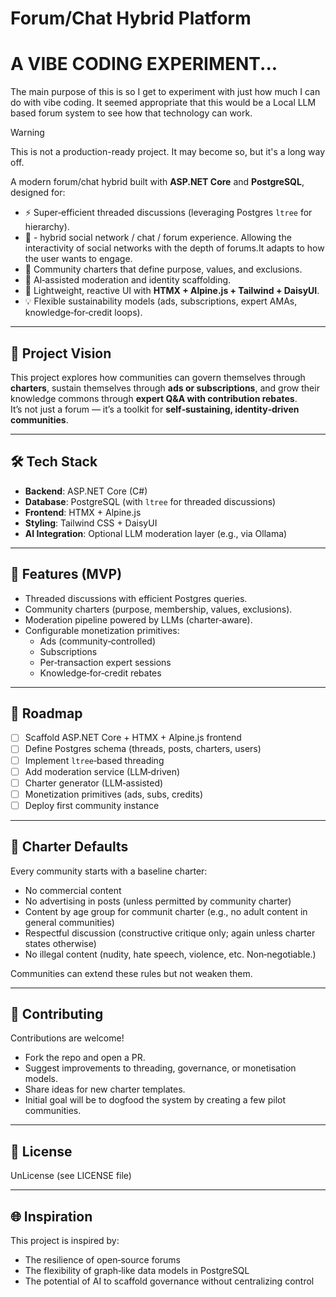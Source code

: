 # Forum/Chat Hybrid Platform

# A VIBE CODING EXPERIMENT...

The main purpose of this is so I get to experiment with just how much I can do with vibe coding. It seemed appropriate that this would be a Local LLM based forum system to see how that technology can work. 

> [!WARNING]
> This is not a production-ready project. It may become so, but it's a long way off.

A modern forum/chat hybrid built with **ASP.NET Core** and **PostgreSQL**, designed for:
- ⚡ Super‑efficient threaded discussions (leveraging Postgres `ltree` for hierarchy).
- 💬 - hybrid social network / chat / forum experience. Allowing the interactivity of social networks with the depth of forums.It adapts to how the user wants to engage.
- 🧩 Community charters that define purpose, values, and exclusions.
- 🤖 AI‑assisted moderation and identity scaffolding.
- 🎨 Lightweight, reactive UI with **HTMX + Alpine.js + Tailwind + DaisyUI**.
- 💡 Flexible sustainability models (ads, subscriptions, expert AMAs, knowledge‑for‑credit loops).

---

## 🚀 Project Vision
This project explores how communities can govern themselves through **charters**, sustain themselves through **ads or subscriptions**, and grow their knowledge commons through **expert Q&A with contribution rebates**.  
It’s not just a forum — it’s a toolkit for **self‑sustaining, identity‑driven communities**.

---

## 🛠️ Tech Stack
- **Backend**: ASP.NET Core (C#)
- **Database**: PostgreSQL (with `ltree` for threaded discussions)
- **Frontend**: HTMX + Alpine.js
- **Styling**: Tailwind CSS + DaisyUI
- **AI Integration**: Optional LLM moderation layer (e.g., via Ollama)

---

## 📂 Features (MVP)
- Threaded discussions with efficient Postgres queries.
- Community charters (purpose, membership, values, exclusions).
- Moderation pipeline powered by LLMs (charter‑aware).
- Configurable monetization primitives:
    - Ads (community‑controlled)
    - Subscriptions
    - Per‑transaction expert sessions
    - Knowledge‑for‑credit rebates

---

## 🧭 Roadmap
- [ ] Scaffold ASP.NET Core + HTMX + Alpine.js frontend
- [ ] Define Postgres schema (threads, posts, charters, users)
- [ ] Implement `ltree`‑based threading
- [ ] Add moderation service (LLM‑driven)
- [ ] Charter generator (LLM‑assisted)
- [ ] Monetization primitives (ads, subs, credits)
- [ ] Deploy first community instance

---

## 📜 Charter Defaults
Every community starts with a baseline charter:
- No commercial content
- No advertising in posts (unless permitted by community charter)
- Content by age group for communit charter (e.g., no adult content in general communities)
- Respectful discussion (constructive critique only; again unless charter states otherwise)
- No illegal content (nudity, hate speech, violence, etc. Non‑negotiable.)

Communities can extend these rules but not weaken them.

---

## 🤝 Contributing
Contributions are welcome!
- Fork the repo and open a PR.
- Suggest improvements to threading, governance, or monetisation models.
- Share ideas for new charter templates.
- Initial goal will be to dogfood the system by creating a few pilot communities.

---

## 📄 License
UnLicense (see LICENSE file)

---

## 🌐 Inspiration
This project is inspired by:
- The resilience of open‑source forums
- The flexibility of graph‑like data models in PostgreSQL
- The potential of AI to scaffold governance without centralizing control